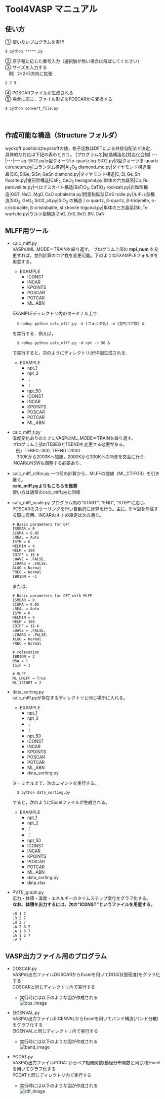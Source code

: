 # Tool4VASP マニュアル
## 使い方
① 使いたいプログラムを実行

    $ python *****.py

② 原子種に応じた番号入力（選択肢が無い場合は飛ばしてください）  
③ サイズを入力する  
&ensp; 例）2×2×5方向に拡張

    2 2 5

④ POSCARファイルが生成される  
⑤ 場合に応じ，ファイル形式をPOSCARから変換する  

    $ python convert_file.py  
　　


## 作成可能な構造（Structure フォルダ）
wyckoff positionはwyckoffの値，格子定数はDFTによる共役勾配法で決定。  
具体的な対応は下記の表のとおり。
|プログラム名|結晶構造名|対応化合物|
---|---|---
aq-SiO2.py|α型クオーツ|α-quartz
bq-SiO2.py|β型クオーツ|β-quartz
corundum.py|コランダム構造|$\mathrm {Al_2O_3}$
diamond_mc.py|ダイヤモンド構造混晶|$\mathrm {SiC, SiGe, SiSn, GeSn}$
diamond.py|ダイヤモンド構造|$\mathrm {C, Si, Ge, Sn}$
fluorite.py|蛍石型構造|$\mathrm {CaF_2, CeO_2}$
hexagonal.py|単体の六方晶系|$\mathrm {Co, Ru}$
perovskite.py|ペロブスカイト構造|$\mathrm {BaTiO_3, CaTiO_3}$
rocksalt.py|岩塩型構造|$\mathrm { GST, NaCl, MgO, CaO}$
sphalerite.py|閃亜鉛鉱型|$\mathrm {ZnS}$
rutile.py|ルチル型構造|$\mathrm {SiO_2, GeO_2}$
SiO2_all.py|$\mathrm {SiO_2}$ の構造 | α-$\mathrm {quartz}$, β-$\mathrm {quartz}$, β-$\mathrm {tridymite}$,  α-$\mathrm {cristobalite}$, β-$\mathrm {cristobalite}$, $\mathrm {stishovite}$
trigonal.py|単体の三方晶系|$\mathrm {Sb, Te}$
wurtzite.py|ウルツ型構造|$\mathrm {ZnO, ZnS, BeO, BN, GaN}$



## MLFF用ツール 
- calc_mlff.py  
  VASPのML_MODE＝TRAINを繰り返す。
    プログラム上部の __mpi_num__ を変更すれば，並列計算のコア数を変更可能。下のようなEXAMPLEフォルダを用意する。  
    - EXAMPLE
      - ICONST
      - INCAR
      - KPOINTS
      - POSCAR
      - POTCAR
      - ML_ABN

    EXAMPLEディレクトリ内のターミナル上で

        $ nohup python calc_mlff.py -d [フォルダ名] -n [並列コア数] &

    を実行する．例えば，
    
        $ nohup python calc_mlff.py -d npt -n 50 &

    で実行すると，次のようにディレクトリが50個生成される．
    - EXAMPLE
      - npt_1
      - npt_2
      - ：
      - ：
      - npt_50
      - ICONST
      - INCAR
      - KPOINTS
      - POSCAR
      - POTCAR
      - ML_ABN


- calc_mlff_t.py  
  温度変化ありのときにVASPのML_MODE＝TRAINを繰り返す。  
  プログラム上部のTEBEGとTEENDを変更する必要がある。  
  &ensp; 例）TEBEG=300, TEEND=2000  
  &emsp;300Kから2000Kへ加熱，2000Kから300Kへの冷却を交互に行う．  
    INCARのNSWも調整する必要あり．

- calc_mlff_ctifor.py
  一つ前の計算から、MLFFの閾値（ML_CTIFOR）を引き継ぐ。  
  __calc_mlff.pyよりもこちらを推奨__  
  使い方は通常のcalc_mlff.pyと同様

- calc_mlff_scale.py
  プログラム内の"START", "END", "STEP"に応じ、POSCARのスケーリングを行い自動的に計算を行う。主に、E-V図を作成する際に有用。INCARおすすめ設定は次の通り。

      # Basic parameters for DFT 
      ISMEAR = 0
      SIGMA = 0.05
      LREAL = Auto
      ISYM = 0
      NELMIN = 4
      NELM = 100
      EDIFF = 1E-6
      LWAVE = .FALSE.
      LCHARG = .FALSE.
      ALGO = Normal
      PREC = Normal
      IBRION = -1
    
  または、

      # Basic parameters for DFT with MLFF
      ISMEAR = 0
      SIGMA = 0.05
      LREAL = Auto
      ISYM = 0
      NELMIN = 4
      NELM = 100
      EDIFF = 1E-6
      LWAVE = .FALSE.
      LCHARG = .FALSE.
      ALGO = Normal
      PREC = Normal

      # relaxation
      IBRION = 2
      NSW = 1
      ISIF = 3

      # MLFF
      ML_LMLFF = True
      ML_ISTART = 2



- data_sorting.py  
 calc_mlff.pyが存在するディレクトリと同じ場所に入れる。  
   - EXAMPLE
      - npt_1
      - npt_2
      - ：
      - ：
      - npt_50
      - ICONST
      - INCAR
      - KPOINTS
      - POSCAR
      - POTCAR
      - ML_ABN  
      - data_sorting.py
 
  ターミナル上で，次のコマンドを実行する。  

        $ python data_sorting.py
    

    すると，次のようにExcelファイルが生成される。
    - EXAMPLE
      - npt_1
      - npt_2
      - ：
      - ：
      - npt_50
      - ICONST
      - INCAR
      - KPOINTS
      - POSCAR
      - POTCAR
      - ML_ABN  
      - data_sorting.py
      - data.xlsx
  
- PVTE_graph.py  
  応力・体積・温度・エネルギーのタイムステップ変化をグラフ化する。  
  __なお、体積を出力するには、次の"ICONST"というファイルを用意する。__

      LR 1 7
      LR 2 7
      LR 3 7
      LA 2 3 7
      LA 1 3 7
      LA 1 2 7
      LV 7


## VASP出力ファイル用のプログラム
- DOSCAR.py  
  VASPの出力ファイルDOSCARからExcelを用いてDOS(状態密度)をグラフ化する  
  DOSCARと同じディレクトリ内で実行する  

  - 実行時には以下のような図が作成される  
  ![dos_image](https://github.com/MDGroup-WatanabeLab/image_for_mdpython/assets/139113059/a8f080ba-b236-4760-8be1-34c682b3298b)

- EIGENVAL.py  
  VASPの出力ファイルEIGENVALからExcelを用いてバンド構造(バンド分散)をグラフ化する  
  EIGENVALと同じディレクトリ内で実行する  
  
  - 実行時には以下のような図が作成される  
  ![band_image](https://github.com/MDGroup-WatanabeLab/image_for_mdpython/assets/139113059/55796f50-9bdb-4de4-868d-0436cdba520f)


- PCDAT.py  
  VASPの出力ファイルPCDATからペア相関関数(動径分布関数と同じ)をExcelを用いてグラフ化する  
  PCDATと同じディレクトリ内で実行する  

  - 実行時には以下のような図が作成される  
  ![rdf_image](https://github.com/MDGroup-WatanabeLab/image_for_mdpython/assets/139113059/1e925344-e336-4aef-850a-c0e8a78e9b2d)
